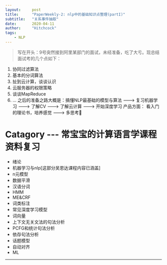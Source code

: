 ```yaml
---
layout:     post
title:      "PaperWeekly-2: nlp中的基础知识点整理(partI)"
subtitle:   "关系事件抽取"
date:       2020-04-11
author:     "Hitchcock"
tags:
    - NLP
---
```


> 写在开头：9号突然接到阿里某部门的面试，未经准备，吃了大亏。现总结面试考的几个点如下：
  1. 协同过滤算法
  2. 基本的分词算法
  3. 扯到云计算，谈谈认识
  4. 云服务器的权限策略
  5. 谈谈MapReduce
  6. ...
  之后的准备之路大概是：搞懂NLP最基础的模型与算法 ---> 复习机器学习 ---> 了解CV ---> 了解云计算 ---> 开始深度学习 
  产品方面： 看入门的理论书，培养感觉 ---> 多思考🤔 

# Catagory --- 常宝宝的计算语言学课程资料复习
- 绪论
- 机器学习与nlp[这部分吴恩达课程内容已涵盖]
- n元模型
- 数据平滑
- 汉语分词
- HMM
- ME&CRF
- 词类标注
- 常见深度学习模型
- 词向量
- 上下文无关文法的句法分析
- PCFG和统计句法分析
- 依存句法分析
- 话题模型
- 自动对齐
- ML
---









